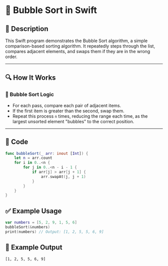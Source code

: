 # 📌 Bubble Sort in Swift

## 🚀 Description
This Swift program demonstrates the Bubble Sort algorithm, a simple comparison-based sorting algorithm. It repeatedly steps through the list, compares adjacent elements, and swaps them if they are in the wrong order.

---

## 🔍 How It Works

### 🧠 Bubble Sort Logic
- For each pass, compare each pair of adjacent items.
- If the first item is greater than the second, swap them.
- Repeat this process `n` times, reducing the range each time, as the largest unsorted element "bubbles" to the correct position.

---

## 📂 Code

```swift
func bubbleSort(_ arr: inout [Int]) {
    let n = arr.count
    for i in 0..<n {
        for j in 0..<n - i - 1 {
            if arr[j] > arr[j + 1] {
                arr.swapAt(j, j + 1)
            }
        }
    }
}
```
## ✅ Example Usage
```swift
var numbers = [5, 2, 9, 1, 5, 6]
bubbleSort(&numbers)
print(numbers) // Output: [1, 2, 5, 5, 6, 9]
```
## 🎯 Example Output
```
[1, 2, 5, 5, 6, 9]
```

